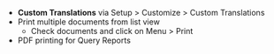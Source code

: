 - **Custom Translations** via Setup > Customize > Custom Translations
- Print multiple documents from list view
	- Check documents and click on Menu > Print
- PDF printing for Query Reports
